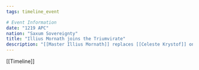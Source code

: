 ```yaml
---
tags: timeline_event

# Event Information
date: "1219 APC"
nation: "Saxum Sovereignty"
title: "Illius Mornath joins the Triumvirate"
description: "[[Master Illius Mornath]] replaces [[Celeste Krystof]] on [[The Saxum Triumvirate]]"
---
```

[[Timeline]]